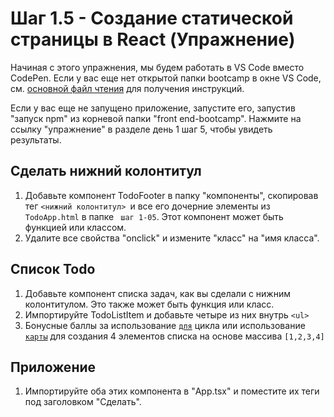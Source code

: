 # Шаг 1.5 - Создание статической страницы в React (Упражнение)

Начиная с этого упражнения, мы будем работать в VS Code вместо CodePen. Если у вас еще нет открытой папки bootcamp в окне VS Code, см. [основной файл чтения](https://github.com/Microsoft/frontend-bootcamp/blob/master/README.md) для получения инструкций.

Если у вас еще не запущено приложение, запустите его, запустив "запуск npm" из корневой папки "front end-bootcamp". Нажмите на ссылку "упражнение" в разделе день 1 шаг 5, чтобы увидеть результаты.

## Cделать нижний колонтитул

1. Добавьте компонент TodoFooter в папку "компоненты", скопировав тег `<нижний колонтитул> `и все его дочерние элементы из` TodoApp.html` в папке ` шаг 1-05`. Этот компонент может быть функцией или классом.
2. Удалите все свойства "onclick" и измените "класс" на "имя класса".

## Список Todo

1. Добавьте компонент списка задач, как вы сделали с нижним колонтитулом. Это также может быть функция или класс.
2. Импортируйте TodoListItem и добавьте четыре из них внутрь `<ul>`
3. Бонусные баллы за использование [`для`](https://developer.mozilla.org/en-US/docs/Web/JavaScript/Guide/Loops_and_iteration) цикла или использование [`карты`](https://developer.mozilla.org/en-US/docs/Web/JavaScript/Reference/Global_Objects/Array/map) для создания 4 элементов списка на основе массива `[1,2,3,4]`

## Приложение 

1. Импортируйте оба этих компонента в "App.tsx" и поместите их теги под заголовком "Сделать".
